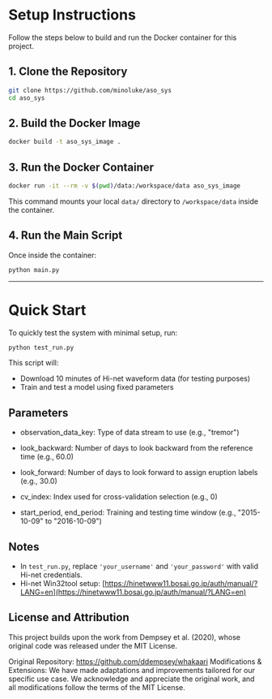 # Setup Instructions

Follow the steps below to build and run the Docker container for this project.

## 1. Clone the Repository

```bash
git clone https://github.com/minoluke/aso_sys
cd aso_sys
```

## 2. Build the Docker Image

```bash
docker build -t aso_sys_image .
```

## 3. Run the Docker Container

```bash
docker run -it --rm -v $(pwd)/data:/workspace/data aso_sys_image
```

This command mounts your local `data/` directory to `/workspace/data` inside the container.

## 4. Run the Main Script

Once inside the container:

```bash
python main.py
```

---

# Quick Start

To quickly test the system with minimal setup, run:

```bash
python test_run.py
```

This script will:

- Download 10 minutes of Hi-net waveform data (for testing purposes)
- Train and test a model using fixed parameters

## Parameters

- observation_data_key: Type of data stream to use (e.g., "tremor")

- look_backward: Number of days to look backward from the reference time (e.g., 60.0)

- look_forward: Number of days to look forward to assign eruption labels (e.g., 30.0)

- cv_index: Index used for cross-validation selection (e.g., 0)

- start_period, end_period: Training and testing time window (e.g., "2015-10-09" to "2016-10-09")

## Notes

- In `test_run.py`, replace `'your_username'` and `'your_password'` with valid Hi-net credentials.
- Hi-net Win32tool setup: [https://hinetwww11.bosai.go.jp/auth/manual/?LANG=en](https://hinetwww11.bosai.go.jp/auth/manual/?LANG=en)

## License and Attribution

This project builds upon the work from Dempsey et al. (2020), whose original code was released under the MIT License.

Original Repository: https://github.com/ddempsey/whakaari
Modifications & Extensions: We have made adaptations and improvements tailored for our specific use case.
We acknowledge and appreciate the original work, and all modifications follow the terms of the MIT License.
